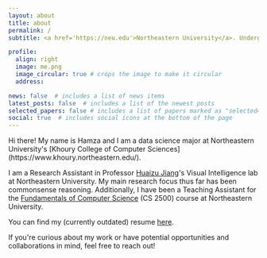 ```yaml
---
layout: about
title: about
permalink: /
subtitle: <a href='https://neu.edu'>Northeastern University</a>. Undergraduate.<br>tahboub.h [at] northeastern [dot] edu

profile:
  align: right
  image: me.png
  image_circular: true # crops the image to make it circular
  address: 

news: false  # includes a list of news items
latest_posts: false  # includes a list of the newest posts
selected_papers: false # includes a list of papers marked as "selected={true}"
social: true  # includes social icons at the bottom of the page
---
```

<script>
    var pattern = ['ArrowUp', 'ArrowUp', 'ArrowDown', 'ArrowDown', 'ArrowLeft', 'ArrowRight', 'ArrowLeft', 'ArrowRight', 'b', 'a'];
    var current = 0;
    var keyHandler = function (event) {
        if (pattern.indexOf(event.key) < 0 || event.key !== pattern[current]) {
            current = 0;
            return;
        }
        current++;
        if (pattern.length === current) {
            current = 0;
            document.getElementById("howard").style.display = "block";
        }
    };
    document.addEventListener('keydown', keyHandler, false);
</script>
<img style="display: none; position: fixed;" id="howard" src="assets/img/howard.gif" height="600pt">
Hi there! My name is Hamza and I am a data science major at Northeastern University's [Khoury College of Computer Sciences](https://www.khoury.northeastern.edu/).

I am a Research Assistant in Professor [Huaizu Jiang](https://jianghz.me/)'s Visual Intelligence lab at Northeastern University. My main research focus thus far has been commonsense reasoning. Additionally, I have been a Teaching Assistant for the [Fundamentals of Computer Science](https://course.ccs.neu.edu/cs2500/) (CS 2500) course at Northeastern University.

You can find my (currently outdated) resume [here](https://hamzatahboub.com/resume.pdf).

If you're curious about my work or have potential opportunities and collaborations in mind, feel free to reach out!

<br>
